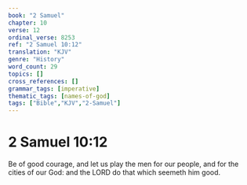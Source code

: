 ```yaml
---
book: "2 Samuel"
chapter: 10
verse: 12
ordinal_verse: 8253
ref: "2 Samuel 10:12"
translation: "KJV"
genre: "History"
word_count: 29
topics: []
cross_references: []
grammar_tags: [imperative]
thematic_tags: [names-of-god]
tags: ["Bible","KJV","2-Samuel"]
---
```


# 2 Samuel 10:12

Be of good courage, and let us play the men for our people, and for the cities of our God: and the LORD do that which seemeth him good.
